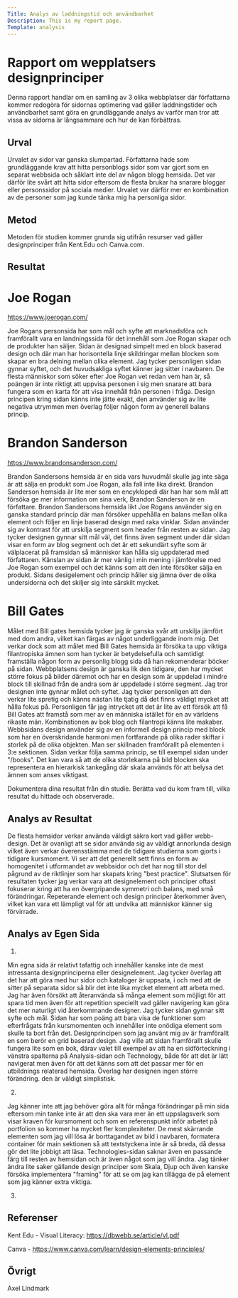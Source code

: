 ```yaml
---
Title: Analys av laddningstid och användbarhet
Description: This is my report page.
Template: analysis
---
```


Rapport om wepplatsers designprinciper
=======================

Denna rapport handlar om en samling av 3 olika webbplatser där författarna kommer redogöra för sidornas optimering vad gäller laddningstider och användbarhet samt göra en grundläggande analys av varför man tror att vissa av sidorna är långsammare och hur de kan förbättras.

Urval
-----------------------

Urvalet av sidor var ganska slumpartad. Författarna hade som grundläggande krav att hitta personblogs sidor som var gjort som en separat webbsida och såklart inte del av någon blogg hemsida. Det var därför lite svårt att hitta sidor eftersom de flesta brukar ha snarare bloggar eller personssidor på sociala medier. Urvalet var därför mer en kombination av de personer som jag kunde tänka mig ha personliga sidor.

Metod
-----------------------

Metoden för studien kommer grunda sig utifrån resurser vad gäller designprinciper från Kent.Edu och Canva.com.


Resultat
-----------------------

<h1>Joe Rogan</h1>

https://www.joerogan.com/

Joe Rogans personsida har som mål och syfte att marknadsföra och framförallt vara en landningssida för det innehåll som Joe Rogan skapar och de produkter han säljer. Sidan är designad simpelt med en block baserad design och där man har horisontella linje skildringar mellan blocken som skapar en bra delning mellan olika element. Jag tycker personligen sidan gynnar syftet, och det huvudsakliga syftet känner jag sitter i navbaren. De flesta människor som söker efter Joe Rogan vet redan vem han är, så poängen är inte riktigt att uppvisa personen i sig men snarare att bara fungera som en karta för att visa innehåll från personen i fråga. Design principen kring sidan känns inte jätte exakt, den använder sig av lite negativa utrymmen men överlag följer någon form av generell balans princip.

<h1>Brandon Sanderson</h1>

https://www.brandonsanderson.com/

Brandon Sandersons hemsida är en sida vars huvudmål skulle jag inte säga är att sälja en produkt som Joe Rogan, alla fall inte lika direkt. Brandon Sanderson hemsida är lite mer som en encyklopedi där han har som mål att försöka ge mer information om sina verk, Brandon Sanderson är en författare. Brandon Sandersons hemsida likt Joe Rogans använder sig en ganska standard princip där man försöker uppehålla en balans mellan olika element och följer en linje baserad design med raka vinklar. Sidan använder sig av kontrast för att urskilja segment som header från resten av sidan. Jag tycker designen gynnar sitt mål väl, det finns även segment under där sidan visar en form av blog segment och det är ett sekundärt syfte som är välplacerat på framsidan så människor kan hålla sig uppdaterad med författaren. Känslan av sidan är mer vänlig i min mening i jämförelse med Joe Rogan som exempel och det känns som att den inte försöker sälja en produkt. Sidans desigelement och princip håller sig jämna över de olika undersidorna och det skiljer sig inte särskilt mycket.


<h1>Bill Gates</h1>

Målet med Bill gates hemsida tycker jag är ganska svår att urskilja jämfört med dom andra, vilket kan färgas av något underliggande inom mig. Det verkar dock som att målet med Bill Gates hemsida är försöka ta upp viktiga filantropiska ämnen som han tycker är betydelsefulla och samtidigt framställa någon form av personlig blogg sida då han rekomenderar böcker på sidan. Webbplatsens design är ganska lik den tidigare, den har mycket större fokus på bilder däremot och har en design som är uppdelad i mindre block till skillnad från de andra som är uppdelade i större segment. Jag tror designen inte gynnar målet och syftet. Jag tycker personligen att den verkar lite spretig och känns nästan lite tjatig då det finns väldigt mycket att hålla fokus på. Personligen får jag intrycket att det är lite av ett försök att få Bill Gates att framstå som mer av en människa istället för en av världens rikaste män. Kombinationen av bok blog och filantropi känns lite makaber. Webbsidans design använder sig av en informell design princip med block som har en överskridande harmoni men fortfarande på olika rader skiftar i storlek på de olika objekten. Man ser skillnaden framförallt på elementen i 3:e sektionen. Sidan verkar följa samma princip, se till exempel sidan under "/books". Det kan vara så att de olika storlekarna på bild blocken ska representera en hierarkisk tankegång där skala används för att belysa det ämnen som anses viktigast.


Dokumentera dina resultat från din studie. Berätta vad du kom fram till, vilka resultat du hittade och observerade.

Analys av Resultat
-----------------------

De flesta hemsidor verkar använda väldigt säkra kort vad gäller webb-design. Det är ovanligt att se sidor använda sig av väldigt annorlunda design vilket även verkar överensstämma med de tidigare studierna som gjorts i tidigare kursmoment. Vi ser att det generellt sett finns en form av homogenitet i utformandet av webbsidor och det har nog till stor del pågrund av de riktlinjer som har skapats kring "best practice". Slutsatsen för resultaten tycker jag verkar vara att designelement och principer oftast fokuserar kring att ha en övergripande symmetri och balans, med små förändringar. Repeterande element och design principer återkommer även, vilket kan vara ett lämpligt val för att undvika att människor känner sig förvirrade.

Analys av Egen Sida
-----------------------

1.
Min egna sida är relativt tafattig och innehåller kanske inte de mest intressanta designprinciperna eller designelement. Jag tycker överlag att det har att göra med hur sidor och kataloger är uppsata, i och med att de sitter på separata sidor så blir det inte lika mycket element att arbeta med. Jag har även försökt att återanvända så många element som möjligt för att spara tid men även för att repetition speciellt vad gäller navigering kan göra det mer naturligt vid återkommande designer. Jag tycker sidan gynnar sitt syfte och mål. Sidan har som poäng att bara visa de funktioner som efterfrågats från kursmomenten och innehåller inte onödiga element som skulle ta bort från det. Designprincipen som jag använt mig av är framförallt en som berör en grid baserad design. Jag ville att sidan framförallt skulle fungera lite som en bok, därav valet till exempel av att ha en sidförteckning i vänstra spalterna på Analysis-sidan och Technology, både för att det är lätt navigerat men även för att det känns som att det passar mer för en utbildnings relaterad hemsida. Överlag har designen ingen större förändring. den är väldigt simplistisk.

2.
Jag känner inte att jag behöver göra allt för många förändringar på min sida eftersom min tanke inte är att den ska vara mer än ett uppslagsverk som visar kraven för kursmoment och som en referenspunkt inför arbetet på portfolion so kommer ha mycket fler komplexiteter. De mest skärrande elementen som jag vill lösa är borttagandet av bild i navbaren, formatera container för main sektionen så att textstyckena inte är så breda, då dessa gör det lite jobbigt att läsa. Technologies-sidan saknar även en passande färg till resten av hemsidan och är även något som jag vill ändra. Jag tänker ändra lite saker gällande design principer som Skala, Djup och även kanske försöka implementera "framing" för att se om jag kan tillägga de på element som jag känner extra viktiga.

3.

Referenser
-----------------------

Kent Edu - Visual Literacy: https://dbwebb.se/article/vl.pdf

Canva - https://www.canva.com/learn/design-elements-principles/

Övrigt
-----------------------

Axel Lindmark